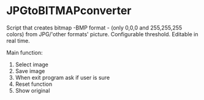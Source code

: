 # JPGtoBITMAPconverter
Script that creates bitmap -BMP format - (only 0,0,0 and 255,255,255 colors) from JPG/'other formats' picture. Configurable threshold. Editable in real time.

Main function:
1. Select image
2. Save image
3. When exit program ask if user is sure
4. Reset function
5. Show original
